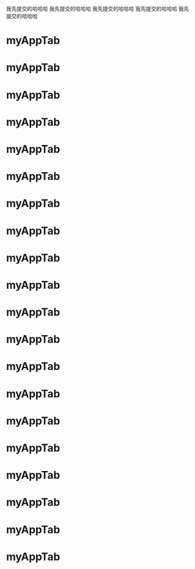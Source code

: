 我先提交的哈哈哈
我先提交的哈哈哈
我先提交的哈哈哈
我先提交的哈哈哈
我先提交的哈哈哈
# myAppTab
# myAppTab
# myAppTab
# myAppTab
# myAppTab
# myAppTab
# myAppTab
# myAppTab
# myAppTab
# myAppTab
# myAppTab
# myAppTab
# myAppTab
# myAppTab
# myAppTab
# myAppTab
# myAppTab
# myAppTab
# myAppTab
# myAppTab